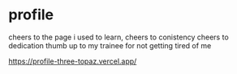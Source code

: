 # profile
cheers to the page i used to learn,
cheers to conistency
cheers to dedication
thumb up to my trainee for not getting tired of me

https://profile-three-topaz.vercel.app/
